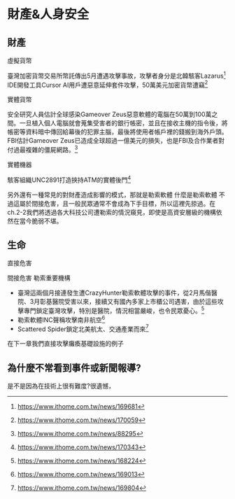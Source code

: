 # 財產&人身安全

## 財產


虛擬貨幣

臺灣加密貨幣交易所幣託傳出5月遭遇攻擊事故，攻擊者身分是北韓駭客Lazarus[^1]
IDE開發工具Cursor AI用戶遭惡意延伸套件攻擊，50萬美元加密貨幣遭竊[^2]


實體貨幣

安全研究人員估計全球感染Gameover Zeus惡意軟體的電腦在50萬到100萬之間。一旦植入個人電腦就會蒐集受害者的銀行帳密，並且在接收主機的指令後，將帳密等資料暗中傳回給幕後的犯罪主腦，最後將使用者帳戶裡的錢搬到海外戶頭。FBI估計Gameover Zeus已造成全球超過一億美元的損失，也是FBI及合作業者對付過最複雜的僵屍網路。[^3]


實體機器

駭客組織UNC2891打造挾持ATM的實體後門[^4]

另外還有一種常見的對財產造成影響的模式，那就是勒索軟體
什麼是勒索軟體
不過這屬於間接危害，且一般民眾通常不會成為下手目標，所以這裡先掠過。在ch.2-2我們將透過各大科技公司遭勒索的情況窺見，即使是高資安層級的機構依然在當今脆弱不堪。

## 生命

直接危害


間接危害
勒索重要機構

- 臺灣這兩個月接連發生遭CrazyHunter勒索軟體攻擊的事件，從2月馬偕醫院、3月彰基醫院受害以來，接續又有國內多家上市櫃公司遇害，由於這些攻擊專門鎖定臺灣攻擊，特別是醫院，情況相當嚴峻，也令民眾憂心。[^5]
- 勒索軟體INC聲稱攻擊南非航空[^6]
- Scattered Spider鎖定北美航太、交通產業而來[^7]

在下一章我們直接攻擊癱瘓基礎設施的例子

## 為什麼不常看到事件或新聞報導?
是不是因為在技術上很有難度?很遺憾，



[^1]: https://www.ithome.com.tw/news/169681
[^2]: https://www.ithome.com.tw/news/170059
[^3]: https://www.ithome.com.tw/news/88295
[^4]: https://www.ithome.com.tw/news/170343
[^5]: https://www.ithome.com.tw/news/168224
[^6]: https://www.ithome.com.tw/news/169013
[^7]: https://www.ithome.com.tw/news/169804